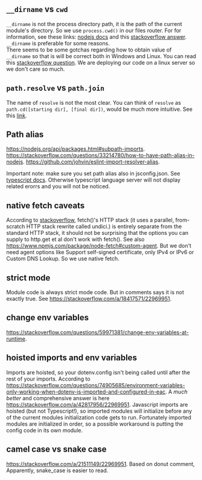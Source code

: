 ## `__dirname` vs `cwd`

`__dirname` is not the process directory path, it is the path of the current module's directory. So we use `process.cwd()` in our files router. For for information, see these links: [nodejs docs](https://nodejs.org/docs/latest/api/modules.html#__dirname) and this [stackoverflow answer](https://stackoverflow.com/a/16730379). `__dirname` is preferable for some reasons.  
There seems to be some gotchas regarding how to obtain value of `__dirname` so that is will be correct both in Windows and Linux. You can read this [stackoverflow question](https://stackoverflow.com/questions/46745014/alternative-for-dirname-in-node-js-when-using-es6-modules). We are deploying our code on a linux server so we don't care so much.


## `path.resolve` vs `path.join`

The name of `resolve` is not the most clear. You can think of `resolve` as `path.cd([starting dir], [final dir])`, would be much more intuitive. See this [link](https://stackoverflow.com/questions/35048686/whats-the-difference-between-path-resolve-and-path-join).


## Path alias

https://nodejs.org/api/packages.html#subpath-imports.
https://stackoverflow.com/questions/33214780/how-to-have-path-alias-in-nodejs.
https://github.com/johvin/eslint-import-resolver-alias.

Important note: make sure you set path alias also in jsconfig.json. See [typescript docs](https://www.typescriptlang.org/tsconfig#paths). Otherwise typescript language server will not display related erorrs and you will not be noticed.


## native fetch caveats

According to [stackoverflow](https://stackoverflow.com/questions/73817412/why-is-the-agent-option-not-available-in-node-native-fetch), fetch()'s HTTP stack (it uses a parallel, from-scratch HTTP stack rewrite called undici.) is entirely separate from the standard HTTP stack, it should not be surprising that the options you can supply to http.get et al don't work with fetch().
See also https://www.npmjs.com/package/node-fetch#custom-agent.
But we don't need agent options like Support self-signed certificate, only IPv4 or IPv6 or Custom DNS Lookup. So we use native fetch.


## strict mode
Module code is always strict mode code. But in comments says it is not exactly true. See https://stackoverflow.com/a/18417571/22969951.

## change env variables
https://stackoverflow.com/questions/59971381/change-env-variables-at-runtime.

## hoisted imports and env variables
Imports are hoisted, so your dotenv.config isn't being called until after the rest of your imports. According to https://stackoverflow.com/questions/74905685/environment-variables-only-working-when-dotenv-is-imported-and-configured-in-eac.
A *much better* and comprehensive answer is here https://stackoverflow.com/a/42817956/22969951.
Javascript imports are hoisted (but not Typescript!), so imported modules will initialize before any of the current modules initialization code gets to run. Fortunately imported modules are initialized in order, so a possible workaround is putting the config code in its own module.



## camel case vs snake case
https://stackoverflow.com/a/21511149/22969951. Based on donut comment, Apparently, snake_case is easier to read.